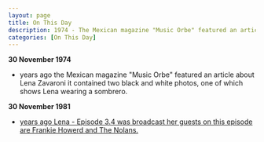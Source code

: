 ```yaml
---
layout: page
title: On This Day
description: 1974 - The Mexican magazine "Music Orbe" featured an article about Lena Zavaroni it contained two black and white photos, one of which shows Lena wearing a sombrero. 1981 - Lena - Episode 3.4 was broadcast her guests on this episode are Frankie Howerd and The Nolans.
categories: [On This Day]
---
```


**30 November 1974**
* <span id="age1"></span> years ago the Mexican magazine "Music Orbe" featured an article about Lena Zavaroni it contained two black and white photos, one of which shows Lena wearing a sombrero.

**30 November 1981**
* [<span id="age2"></span> years ago Lena - Episode 3.4 was broadcast her guests on this episode are Frankie Howerd and The Nolans.](/bbc%20one/1982/11/30/lena.html)

<!-- Script for calculating number of years ago -->
<script>
var dob = '19741130';
var year = Number(dob.substr(0, 4));
var month = Number(dob.substr(4, 2)) - 1;
var day = Number(dob.substr(6, 2));
var today = new Date();
var age1 = today.getFullYear() - year;
if (today.getMonth() < month || (today.getMonth() == month && today.getDate() < day)) {
age1--;
}
document.getElementById("age1").innerHTML=age1;

var dob = '19811130';
var year = Number(dob.substr(0, 4));
var month = Number(dob.substr(4, 2)) - 1;
var day = Number(dob.substr(6, 2));
var today = new Date();
var age2 = today.getFullYear() - year;
if (today.getMonth() < month || (today.getMonth() == month && today.getDate() < day)) {
age2--;
}
document.getElementById("age2").innerHTML=age2;
</script>
